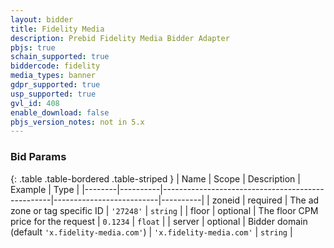 ```yaml
---
layout: bidder
title: Fidelity Media
description: Prebid Fidelity Media Bidder Adapter
pbjs: true
schain_supported: true
biddercode: fidelity
media_types: banner
gdpr_supported: true
usp_supported: true
gvl_id: 408
enable_download: false
pbjs_version_notes: not in 5.x
---
```


### Bid Params

{: .table .table-bordered .table-striped }
| Name   | Scope    | Description                                      | Example                  | Type     |
|--------|----------|--------------------------------------------------|--------------------------|----------|
| zoneid | required | The ad zone or tag specific ID                   | `'27248'`                | `string` |
| floor  | optional | The floor CPM price for the request              | `0.1234`                 | `float`  |
| server | optional | Bidder domain (default `'x.fidelity-media.com'`) | `'x.fidelity-media.com'` | `string` |
